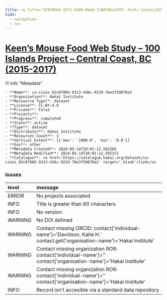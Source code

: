 ```yaml
---
title: <a title='52970b64-2271-410b-8ba6-7c8078be7d76' href='issues/52970b64-2271-410b-8ba6-7c8078be7d76/' target='_blank'>Keen’s Mouse Food Web Study – 100 Islands Project – Central Coast, BC (2015-2017)</a>
hide:
  - navigation
  - toc
---
```


# <a title='52970b64-2271-410b-8ba6-7c8078be7d76' href='issues/52970b64-2271-410b-8ba6-7c8078be7d76/' target='_blank'>Keen’s Mouse Food Web Study – 100 Islands Project – Central Coast, BC (2015-2017)</a>

<div id='map'></div>

!!! info "Metadata"
    
    - **Name**: ca-cioos_82c07005-9313-436c-9239-7be3f5907be2 
    - **Organization**: Hakai Institute 
    - **Ressource Type**: dataset 
    - **Licence**: CC-BY-4.0 
    - **Private**: False 
    - **Projects**:  
    - **Progress**: completed 
    - **State**: active 
    - **Type**: dataset 
    - **Distributor**: Hakai Institute 
    - **Resources Count**: 1 
    - **Vertical Extent**: [{'max': '1000.0', 'min': '0.0'}] 
    - **Eov**: other 
    - **Metadata Created**: 2024-05-14T20:01:12.592365 
    - **Metadata Modified**: 2024-05-14T20:01:12.592372 
    - **Catalogue**: <a href='https://catalogue.hakai.org/dataset/ca-cioos_82c07005-9313-436c-9239-7be3f5907be2' target='_blank'>link</a> 

### Issues

| level   | message                                                                                                                   |
|:--------|:--------------------------------------------------------------------------------------------------------------------------|
| ERROR   | No projects associated                                                                                                    |
| INFO    | Title is greater than 60 characters                                                                                       |
| INFO    | No version                                                                                                                |
| WARNING | No DOI defined                                                                                                            |
| WARNING | Contact missing ORCID: contact['individual-name']='Davidson, Katie H.' contact.get('organisation-name')='Hakai Institute' |
| WARNING | Contact missing organization ROR:  contact['individual-name']='' contact['organisation-name']='Hakai Institute'           |
| WARNING | Contact missing organization ROR:  contact['individual-name']='' contact['organisation-name']='Hakai Institute'           |
| INFO    | Record isn't accesible via a standard data repository                                                                     |

<script>
   document.addEventListener("DOMContentLoaded", function() {
    var map = L.map('map').setView([51.505, -125.09], 5);
    L.tileLayer('https://tile.openstreetmap.org/{z}/{x}/{y}.png', {
        maxZoom: 19,
        attribution: '&copy; <a href="http://www.openstreetmap.org/copyright">OpenStreetMap</a>'
    }).addTo(map);
    var geojsonFeature = {
        "type": "Feature",
        "properties": {
            "name" : "<a title='52970b64-2271-410b-8ba6-7c8078be7d76' href='issues/52970b64-2271-410b-8ba6-7c8078be7d76/' target='_blank'>Keen’s Mouse Food Web Study – 100 Islands Project – Central Coast, BC (2015-2017)</a>"
        },
        "geometry": {'type': 'Polygon', 'coordinates': [[[-128.71475912, 50.71666033], [-126.52216155, 50.71666033], [-126.52216155, 51.79091148], [-128.71475912, 51.79091148], [-128.71475912, 50.71666033]]]}
    }
    L.geoJSON(geojsonFeature).addTo(map);
   })
</script>